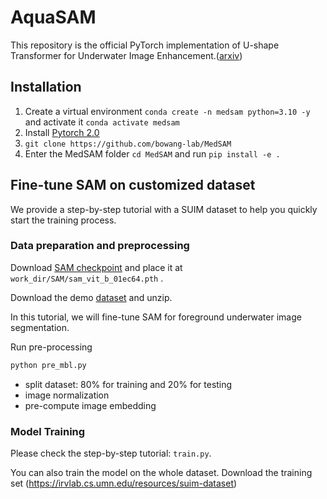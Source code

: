 # AquaSAM
This repository is the official PyTorch implementation of U-shape Transformer for Underwater Image Enhancement.([arxiv](https://arxiv.org/abs/2308.04218))
## Installation 
1. Create a virtual environment `conda create -n medsam python=3.10 -y` and activate it `conda activate medsam`
2. Install [Pytorch 2.0](https://pytorch.org/get-started/locally/)
3. `git clone https://github.com/bowang-lab/MedSAM`
4. Enter the MedSAM folder `cd MedSAM` and run `pip install -e .`


## Fine-tune SAM on customized dataset

We provide a step-by-step tutorial with a SUIM dataset to help you quickly start the training process.

### Data preparation and preprocessing

Download [SAM checkpoint](https://dl.fbaipublicfiles.com/segment_anything/sam_vit_b_01ec64.pth) and place it at `work_dir/SAM/sam_vit_b_01ec64.pth` .

Download the demo [dataset](https://zenodo.org/record/7860267) and unzip.

In this tutorial, we will fine-tune SAM for foreground underwater image segmentation.

Run pre-processing

```bash
python pre_mbl.py
```
- split dataset: 80% for training and 20% for testing
- image normalization
- pre-compute image embedding

### Model Training

Please check the step-by-step tutorial: `train.py`.

You can also train the model on the whole dataset. 
Download the training set (https://irvlab.cs.umn.edu/resources/suim-dataset)
